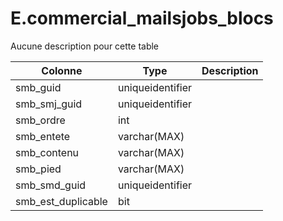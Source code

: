# E.commercial_mailsjobs_blocs

Aucune description pour cette table

Colonne|Type|Description
---|---|---
smb_guid|uniqueidentifier|
smb_smj_guid|uniqueidentifier|
smb_ordre|int|
smb_entete|varchar(MAX)|
smb_contenu|varchar(MAX)|
smb_pied|varchar(MAX)|
smb_smd_guid|uniqueidentifier|
smb_est_duplicable|bit|
